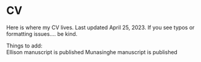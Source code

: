 # CV

Here is where my CV lives.
Last updated April 25, 2023.
If you see typos or formatting issues.... be kind.


Things to add: \
Ellison manuscript is published
Munasinghe manuscript is published 

     
